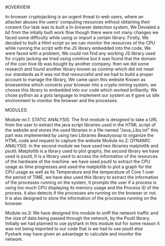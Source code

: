 #OVERVIEW

In-browser cryptojacking is an urgent threat to web users, where an attacker abuses the users' computing resources without obtaining their consent 
Our task was to built a In-browser detection system, We Deviated a bit from the intially built work flow though there were not many changes we faced some difficulty while using or import a certain library.
Firstly, We decided to built a Html script so we can monitor the resources of the CPU while running the script with the JS library embedded into the code,  We were faced with a problem, We could not find any working JS library used for crypto jacking we tried using coinhive but it was found that the domain of the coin hive lib was bought by another company. then we did some research and found another library known as coinimp which did not meet our standards as It was not that resourceful and we had to build a proper account to manage the library, We came upon this website Known as browsemine which converts your browser into a crypto mining system, we choose this library to embedded into our code which worked brilliantly.
We chose python as a goto language to implement our system as it gave us idle environment to monitor the browser and the processes.

MODULES:

Module no.1:
STATIC ANALYSIS:
The first module is designed to take a URL from the user to extract the java script libraries used in the HTML script of the website and stores the used libraries in a file named “Java_Libs.txt” this part was implemented by using two Libraries Beautysoup to organize the HTML code and request to capture the website
Module no.2:
DYNAMIC ANALYSIS:
In the second module we have used two libraries matplotlib and psutil. 
Matplotlib is a library used to plot graphs, the second library we have used is psutil, 
It is a library used to access the information of the resources of the hardware of the machine.
we have used psutil to extract the CPU usage as time progresses and used the matplotlib to plot a graph for the CPU usage as well as its Temperature and the temperature of Core 1 over the period of  TIME, we have also used this library to extract the information of the processes running on the system, 
It prompts the user if a process is using too much CPU displaying its memory usage and the Process ID of the process. it also detects if the processes are running on the browser or not. It is also designed to store the information of the processes running on the browser.

Module no.3:
We have designed this module to sniff the network traffic and the size of data being passed through the network, by the Psutil library. 
Initially we had planned to use pyshark in this module but for some reason it was not being imported to our code that is we had to use psutil else Pyshark may have given an advantage to calculate and monitor the network.




